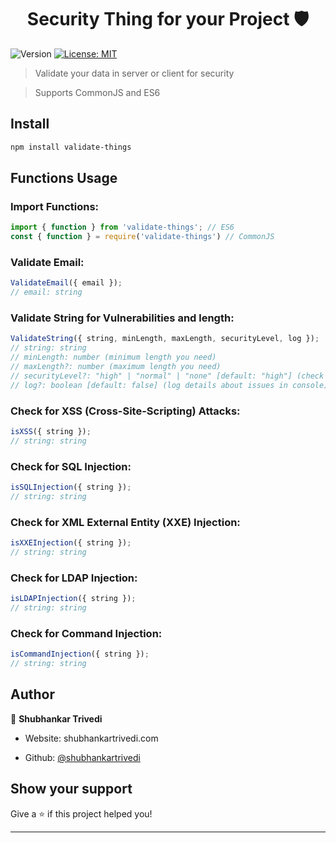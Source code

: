 
  
<h1  align="center">Security Thing for your Project 🛡️</h1>

  

<p>

  

<img  alt="Version"  src="https://img.shields.io/badge/version-0.0.21-blue.svg?cacheSeconds=2592000"  />

  

<a  href="#"  target="_blank">

  

<img  alt="License: MIT"  src="https://img.shields.io/badge/License-MIT-yellow.svg"  />

  

</a>

  

</p>

  

  

> Validate your data in server or client for security

  

> Supports CommonJS and ES6

  

  

##  Install

  

  

```sh
npm install validate-things
```

  

  

##  Functions Usage

### Import Functions:
```js
import { function } from 'validate-things'; // ES6
const { function } = require('validate-things') // CommonJS
```

###  Validate Email:
```js
ValidateEmail({ email });
// email: string
```

###  Validate String for Vulnerabilities and length:

```js
ValidateString({ string, minLength, maxLength, securityLevel, log });
// string: string
// minLength: number (minimum length you need)
// maxLength?: number (maximum length you need)
// securityLevel?: "high" | "normal" | "none" [default: "high"] (check for possible vulnerabilities in string)
// log?: boolean [default: false] (log details about issues in console)
```

###  Check for XSS (Cross-Site-Scripting) Attacks:

```js
isXSS({ string });
// string: string
```

###  Check for SQL Injection:

```js
isSQLInjection({ string });
// string: string
```

###  Check for XML External Entity (XXE) Injection:

```js
isXXEInjection({ string });
// string: string
```

###  Check for LDAP Injection:

```js
isLDAPInjection({ string });
// string: string
```

###  Check for Command Injection:

```js
isCommandInjection({ string });
// string: string
```

##  Author

👤 **Shubhankar Trivedi**

* Website: shubhankartrivedi.com

* Github: [@shubhankartrivedi](https://github.com/shubhankartrivedi)

  

  

##  Show your support

  

  

Give a ⭐️ if this project helped you!

  

  

***